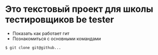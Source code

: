 # Это текстовый проект для школы тестировщиков be tester
+ Показать как работает гит
+ Познакомиться с основными командами
```bash
$ git clone git@github...